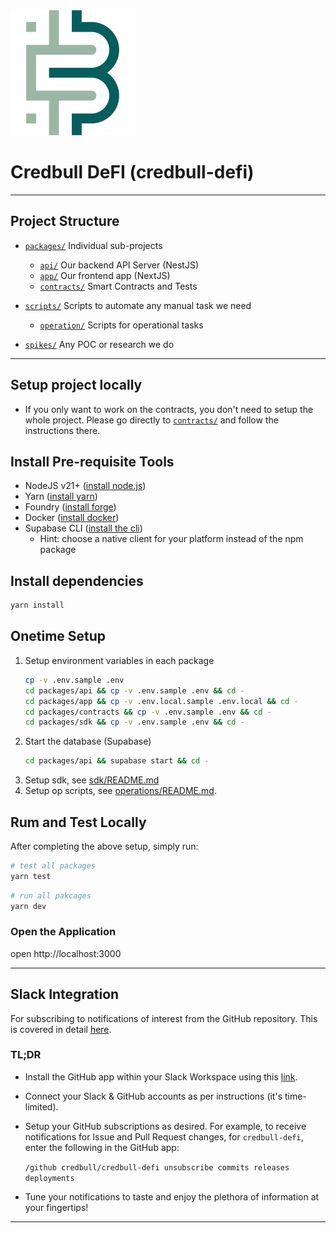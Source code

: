<img src="credbull-logo.jpg" alt="Credbull Logo"/>

# Credbull DeFI (credbull-defi)

---
## Project Structure

* [`packages/`](./packages) Individual sub-projects
    * [`api/`](./packages/api) Our backend API Server (NestJS)
    * [`app/`](./packages/app) Our frontend app (NextJS)
    * [`contracts/`](./packages/contracts) Smart Contracts and Tests

* [`scripts/`](./scripts) Scripts to automate any manual task we need
    * [`operation/`](./scripts/operation) Scripts for operational tasks

* [`spikes/`](./spikes) Any POC or research we do

---
## Setup project locally

- If you only want to work on the contracts, you don't need to setup the whole project. 
Please go directly to [`contracts/`](./packages/contracts/README.md) and follow the instructions there.

## Install Pre-requisite Tools
- NodeJS v21+ ([install node.js](https://nodejs.org/en/learn/getting-started/how-to-install-nodejs))
- Yarn ([install yarn](https://v3.yarnpkg.com/getting-started/install))
- Foundry ([install forge](https://book.getfoundry.sh/getting-started/installation))
- Docker ([install docker](https://docs.docker.com/get-docker/))
- Supabase CLI ([install the cli](https://github.com/supabase/cli#install-the-cli))
  - Hint: choose a native client for your platform instead of the npm package


## Install dependencies
```bash
yarn install
```
## Onetime Setup
1. Setup environment variables in each package
    ```bash
    cp -v .env.sample .env
    cd packages/api && cp -v .env.sample .env && cd -
    cd packages/app && cp -v .env.local.sample .env.local && cd -
    cd packages/contracts && cp -v .env.sample .env && cd - 
    cd packages/sdk && cp -v .env.sample .env && cd - 
    ```
1. Start the database (Supabase)
    ```bash
    cd packages/api && supabase start && cd -
    ```
1. Setup sdk, see [sdk/README.md](packages/sdk/README.md)
1. Setup op scripts, see [operations/README.md](scripts/operation/README.md). 


## Rum and Test Locally
After completing the above setup, simply run:
```bash
# test all packages
yarn test
```

```bash
# run all pakcages
yarn dev
```

### Open the Application
open http://localhost:3000

---
## Slack Integration
For subscribing to notifications of interest from the GitHub repository.
This is covered in detail [here](https://github.com/integrations/slack).

### TL;DR
* Install the GitHub app within your Slack Workspace using this [link](https://slack.com/apps/A01BP7R4KNY-github).
* Connect your Slack & GitHub accounts as per instructions (it's time-limited).
* Setup your GitHub subscriptions as desired. For example, to receive notifications for Issue and Pull Request changes, for `credbull-defi`, enter the following in the GitHub app:

  ```/github credbull/credbull-defi unsubscribe commits releases deployments```
* Tune your notifications to taste and enjoy the plethora of information at your fingertips! 
---
